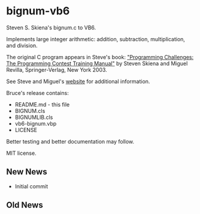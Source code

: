 # bignum-vb6
Steven S. Skiena's bignum.c to VB6.

Implements large integer arithmetic: addition, subtraction, multiplication, and division.

The original C program appears in Steve's book: ["Programming Challenges: The Programming Contest Training Manual"](http://www.amazon.com/exec/obidos/ASIN/0387001638/thealgorithmrepo/)
by Steven Skiena and Miguel Revilla, Springer-Verlag, New York 2003.

See Steve and Miguel's [website](http://www.programming-challenges.com) for additional information.

Bruce's release contains:

 * README.md - this file
 * BIGNUM.cls
 * BIGNUMLIB.cls
 * vb6-bignum.vbp
 * LICENSE

Better testing and better documentation may follow.

MIT license.

New News
--------

 * Initial commit

Old News
--------

